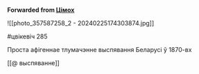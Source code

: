 **Forwarded from [Цімох](https://t.me/Tusajas)**

![[photo_357587258_2 - 20240225174303874.jpg]]

#цвікевіч 285

Проста афігеннае тлумачэнне выспявання Беларусі ў 1870-вх

[[@ выспяванне]]
